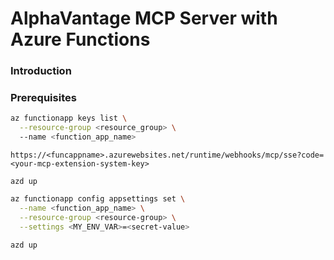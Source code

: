 # AlphaVantage MCP Server with Azure Functions

### Introduction 

### Prerequisites

```bash
az functionapp keys list \
  --resource-group <resource_group> \ 
  --name <function_app_name>
```


```
https://<funcappname>.azurewebsites.net/runtime/webhooks/mcp/sse?code=<your-mcp-extension-system-key>
```

```
azd up
```


```bash
az functionapp config appsettings set \
  --name <function_app_name> \
  --resource-group <resource-group> \
  --settings <MY_ENV_VAR>=<secret-value>
```

```
azd up
```